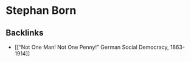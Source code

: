 # Stephan Born



<a id="orgfb6f17d"></a>

## Backlinks

-   [[&ldquo;Not One Man! Not One Penny!&rdquo; German Social Democracy, 1863-1914]]
